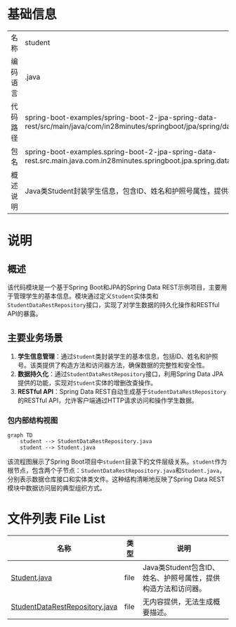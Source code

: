# 基础信息

|      |      |
|------|------|
| 名称 | student |
| 编码语言 | .java |
| 代码路径 | spring-boot-examples/spring-boot-2-jpa-spring-data-rest/src/main/java/com/in28minutes/springboot/jpa/spring/data/rest/example/student |
| 包名 | spring-boot-examples.spring-boot-2-jpa-spring-data-rest.src.main.java.com.in28minutes.springboot.jpa.spring.data.rest.example.student |
| 概述说明 | Java类Student封装学生信息，包含ID、姓名和护照号属性，提供构造方法和访问器。 |

# 说明

## 概述
该代码模块是一个基于Spring Boot和JPA的Spring Data REST示例项目，主要用于管理学生的基本信息。模块通过定义`Student`实体类和`StudentDataRestRepository`接口，实现了对学生数据的持久化操作和RESTful API的暴露。

## 主要业务场景
1. **学生信息管理**：通过`Student`类封装学生的基本信息，包括ID、姓名和护照号。该类提供了构造方法和访问器方法，确保数据的完整性和安全性。
2. **数据持久化**：通过`StudentDataRestRepository`接口，利用Spring Data JPA提供的功能，实现对`Student`实体的增删改查操作。
3. **RESTful API**：Spring Data REST自动生成基于`StudentDataRestRepository`的RESTful API，允许客户端通过HTTP请求访问和操作学生数据。


### 包内部结构视图

```mermaid
graph TD
    student --> StudentDataRestRepository.java
    student --> Student.java
```

该流程图展示了Spring Boot项目中`student`目录下的文件层级关系。`student`作为根节点，包含两个子节点：`StudentDataRestRepository.java`和`Student.java`，分别表示数据仓库接口和实体类文件。这种结构清晰地反映了Spring Data REST模块中数据访问层的典型组织方式。

# 文件列表 File List

| 名称   | 类型  | 说明 |
|-------|------|-------------|
| [Student.java](Student.md) | file | Java类Student包含ID、姓名、护照号属性，提供构造方法和访问器。 |
| [StudentDataRestRepository.java](StudentDataRestRepository.md) | file | 无内容提供，无法生成概要描述。 |


